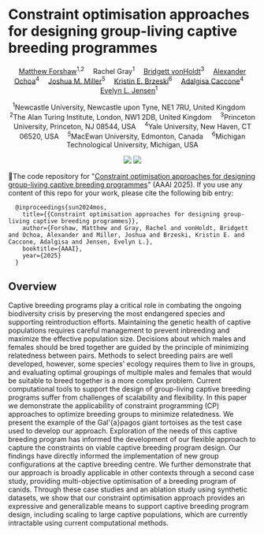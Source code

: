 # Constraint optimisation approaches for designing group-living captive breeding programmes

<div align="center">

<div>
  <a href='https://www.ncl.ac.uk/computing/staff/profile/matthewforshaw.html' target='_blank'>Matthew Forshaw</a><sup>1,2</sup>&emsp;
    Rachel Gray<sup>1</sup>&emsp;
    <a href='https://eeb.princeton.edu/people/bridgett-vonholdt' target='_blank'>Bridgett vonHoldt</a><sup>3</sup>&emsp;
    <a href='https://scholar.google.com/citations?user=qTDTHUwAAAAJ&hl=en' target='_blank'>Alexander Ochoa</a><sup>4</sup>&emsp;
    <a href='https://jmillergenomics.com/' target='_blank'>Joshua M. Miller</a><sup>5</sup>&emsp;
    <a href='https://www.mtu.edu/forest/about/faculty-staff/faculty/brzeski/' target='_blank'>Kristin E. Brzeski</a><sup>6</sup>&emsp;
    <a href='https://caccone.yale.edu/people/director' target='_blank'>Adalgisa Caccone</a><sup>4</sup>&emsp;
    <a href='https://www.ncl.ac.uk/nes/people/profile/evelynjensen.html' target='_blank'>Evelyn L. Jensen</a><sup>1</sup>&emsp;
</div>
<div>

  <sup>1</sup>Newcastle University, Newcastle upon Tyne, NE1 7RU, United Kingdom&emsp;
  <sup>2</sup>The Alan Turing Institute, London, NW1 2DB, United Kingdom&emsp;
  <sup>3</sup>Princeton University, Princeton, NJ 08544, USA&emsp;
  <sup>4</sup>Yale University, New Haven, CT 06520, USA&emsp;
  <sup>5</sup>MacEwan University, Edmonton, Canada&emsp;
  <sup>6</sup>Michigan Technological University, Michigan, USA

</div>
</div>
<p align="center">
<!--   <a href='https://arxiv.org/abs/2412.09441'><img src='https://img.shields.io/badge/Arxiv-2412.09441-b31b1b.svg?logo=arXiv'></a> -->
  <a href=""><img src="https://img.shields.io/github/stars/mattforshaw/AAAI25-CaptiveBreeding?color=4fb5ee"></a>
  <a href=""><img src="https://hits.seeyoufarm.com/api/count/incr/badge.svg?url=https%3A%2F%2Fgithub.com%2Fmattforshaw%2FAAAI25-CaptiveBreeding&count_bg=%23FFA500&title_bg=%23555555&icon=&icon_color=%23E7E7E7&title=visitors&edge_flat=false"></a>
</p>

🎉The code repository for "[Constraint optimisation approaches for designing group-living captive breeding programmes](TBC)" (AAAI 2025). If you use any content of this repo for your work, please cite the following bib entry:

```
  @inproceedings{sun2024mos,
    title={{Constraint optimisation approaches for designing group-living captive breeding programmes}},
    author={Forshaw, Matthew and Gray, Rachel and vonHoldt, Bridgett and Ochoa, Alexander and Miller, Joshua and Brzeski, Kristin E. and Caccone, Adalgisa and Jensen, Evelyn L.},
    booktitle={AAAI},
    year={2025}
  }
```

## Overview
Captive breeding programs play a critical role in combating the ongoing biodiversity crisis by preserving the most endangered species and supporting reintroduction efforts. Maintaining the genetic health of captive populations requires careful management to prevent inbreeding and maximize the effective population size. Decisions about which males and females should be bred together are guided by the principle of minimizing relatedness between pairs. Methods to select breeding pairs are well developed, however, some species' ecology requires them to live in groups, and evaluating optimal groupings of multiple males and females that would be suitable to breed together is a more complex problem. Current computational tools to support the design of group-living captive breeding programs suffer from challenges of scalability and flexibility. In this paper we demonstrate the applicability of constraint programming (CP) approaches to optimize breeding groups to minimize relatedness. We present the example of the Gal\'{a}pagos giant tortoises as the test case used to develop our approach. Exploration of the needs of this captive breeding program has informed the development of our flexible approach to capture the constraints on viable captive breeding program design. Our findings have directly informed the implementation of new group configurations at the captive breeding centre. We further demonstrate that our approach is broadly applicable in other contexts through a second case study, providing multi-objective optimisation of a breeding program of canids. Through these case studies and an ablation study using synthetic datasets, we show that our constraint optimisation approach provides an expressive and generalizable means to support captive breeding program design, including scaling to large captive populations, which are currently intractable using current computational methods.
